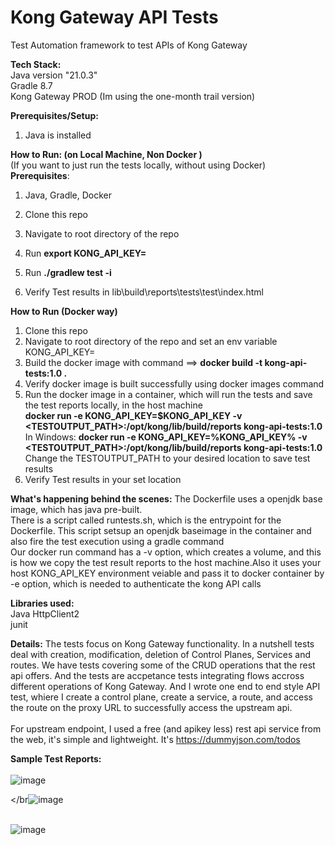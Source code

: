 # Kong Gateway API Tests 
Test Automation framework to test APIs of Kong Gateway

**Tech Stack:**</br>
Java version "21.0.3"</br>
Gradle 8.7</br>
Kong Gateway PROD (Im using the one-month trail version)
</br>

**Prerequisites/Setup:**
1. Java is installed</br>

**How to Run: (on Local Machine, Non Docker )** </br>
(If you want to just run the tests locally, without using Docker) </br>
**Prerequisites**: </br>
1. Java, Gradle, Docker</br>


1. Clone this repo </br>
2. Navigate to root directory of the repo </br>
3. Run **export KONG_API_KEY=<YOUR KONG GATEWAY API KEY>**
4. Run **./gradlew test -i** </br>
5. Verify Test results in lib\build\reports\tests\test\index.html </br>

**How to Run (Docker way)** 
1. Clone this repo </br>
2. Navigate to root directory of the repo and set an env variable KONG_API_KEY=<YOUR KONG GATEWAY API KEY></br>
3. Build the docker image with command ==> **docker build -t kong-api-tests:1.0 .** </br>
4. Verify docker image is built successfully using docker images command
5. Run the docker image in a container, which will run the tests and save the test reports locally, in the host machine </br>
   **docker run -e KONG_API_KEY=$KONG_API_KEY -v <TESTOUTPUT_PATH>:/opt/kong/lib/build/reports kong-api-tests:1.0 </br>**
    In Windows: **docker run -e KONG_API_KEY=%KONG_API_KEY% -v <TESTOUTPUT_PATH>:/opt/kong/lib/build/reports kong-api-tests:1.0 </br>**
   Change the TESTOUTPUT_PATH to your desired location to save test results
4. Verify Test results in your set location </br>
 
**What's happening behind the scenes:**
The Dockerfile uses a openjdk base image, which has java pre-built. </br>
There is a script called runtests.sh, which is the entrypoint for the Dockerfile. This script setsup an openjdk baseimage in the container and also fire the test execution using a gradle command </br> 
Our docker run command has a -v option, which creates a volume, and this is how we copy the test result reports to the host machine.Also it uses your host KONG_API_KEY environment veiable and pass it to docker container by -e option, which is needed to authenticate the kong API calls


**Libraries used:**</br>
Java HttpClient2</br>
junit </br>

**Details:**
The tests focus on Kong Gateway functionality. In a nutshell tests deal with creation, modification, deletion of Control Planes, Services and routes. We have tests covering some of the CRUD operations that the rest api offers. And the tests are accpetance tests integrating flows accross different operations of Kong Gateway.
And I wrote one end to end style API test, whiere I create a control plane, create a service, a route, and access the route on the proxy URL to successfully access the upstream api.  
</br>
For upstream endpoint, I used a free (and apikey less) rest api service from the web, it's simple and lightweight. It's https://dummyjson.com/todos


**Sample Test Reports:** </br>
</br>![image](https://github.com/user-attachments/assets/4b5e5356-e7ed-4bd0-a8fd-3994ef7d629d)


</br![image](https://github.com/user-attachments/assets/b97d2cce-da56-41db-ab73-64b60476a1e2)

</br> ![image](https://github.com/user-attachments/assets/00c2fac9-15a2-4afc-a7c1-10b0c8a1053b)





